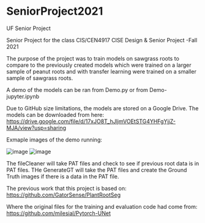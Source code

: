 # SeniorProject2021
UF Senior Project

Senior Project for the class CIS/CEN4917 CISE Design & Senior Project -Fall 2021

The purpose of the project was to train models on sawgrass roots to compare to the previously created models which were trained on a larger sample of peanut roots and with transfer learning were trained on a smaller sample of sawgrass roots.

A demo of the models can be ran from Demo.py or from Demo-jupyter.ipynb

Due to GitHub size limitations, the models are stored on a Google Drive. The models can be downloaded from here:
https://drive.google.com/file/d/17xJO8T_hJljmVOEtSTG4YHFgYjjZ-MJA/view?usp=sharing

Exmaple images of the demo running:

![image](https://user-images.githubusercontent.com/44200079/144148773-c795ecd1-2bfb-466c-b0d6-641728f4b9f6.png)
![image](https://user-images.githubusercontent.com/44200079/144148794-bdbb4546-5f5c-4d6c-98f2-02c2949a191d.png)


The fileCleaner will take PAT files and check to see if previous root data is in PAT files. 
THe GenerateGT will take the PAT files and create the Ground Truth images if there is a data in the PAT file. 

The previous work that this project is based on: 
https://github.com/GatorSense/PlantRootSeg

Where the original files for the training and evaluation code had come from: https://github.com/milesial/Pytorch-UNet

